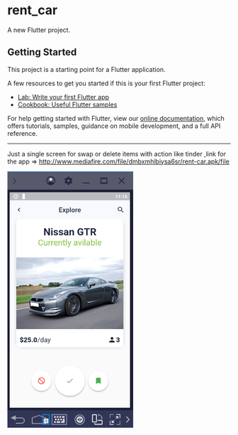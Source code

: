 # rent_car

A new Flutter project.

## Getting Started

This project is a starting point for a Flutter application.

A few resources to get you started if this is your first Flutter project:

- [Lab: Write your first Flutter app](https://flutter.dev/docs/get-started/codelab)
- [Cookbook: Useful Flutter samples](https://flutter.dev/docs/cookbook)

For help getting started with Flutter, view our 
[online documentation](https://flutter.dev/docs), which offers tutorials, 
samples, guidance on mobile development, and a full API reference.


------------------------------------

Just a single screen for swap or delete items with action like tinder  ,link for the app => http://www.mediafire.com/file/dmbxmhlbiysa6sr/rent-car.apk/file


![Rentcar](https://github.com/Elmorshedy17/rent-a-car/blob/master/rent%20car/rent%20car.png)

